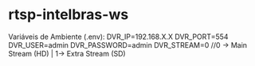 # rtsp-intelbras-ws

Variáveis de Ambiente (.env):
DVR_IP=192.168.X.X
DVR_PORT=554
DVR_USER=admin
DVR_PASSWORD=admin
DVR_STREAM=0 //0 -> Main Stream (HD) | 1-> Extra Stream (SD)
